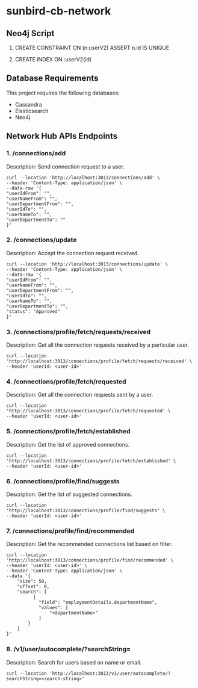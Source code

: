 # sunbird-cb-network

## Neo4j Script

1. CREATE CONSTRAINT ON  (n:userV2) ASSERT n.id IS UNIQUE

2. CREATE INDEX ON :userV2(id)

## Database Requirements
This project requires the following databases:
- Cassandra
- Elasticsearch
- Neo4j

## Network Hub APIs Endpoints

### 1. /connections/add
Description: Send connection request to a user.

```shell
curl --location 'http://localhost:3013/connections/add' \
--header 'Content-Type: application/json' \
--data-raw '{
"userIdFrom": "",
"userNameFrom": "",
"userDepartmentFrom": "",
"userIdTo": "",
"userNameTo": "",
"userDepartmentTo": ""
}'
```
### 2. /connections/update
Description: Accept the connection request received.

```shell
curl --location 'http://localhost:3013/connections/update' \
--header 'Content-Type: application/json' \
--data-raw '{
"userIdFrom": "",
"userNameFrom": "",
"userDepartmentFrom": "",
"userIdTo": "",
"userNameTo": "",
"userDepartmentTo": "",
"status": "Approved"
}'
```
### 3. /connections/profile/fetch/requests/received
Description: Get all the connection requests received by a particular user.

```shell
curl --location 'http://localhost:3013/connections/profile/fetch/requests/received' \
--header 'userId: <user-id>'
```
### 4. /connections/profile/fetch/requested
Description: Get all the connection requests sent by a user.

```shell
curl --location 'http://localhost:3013/connections/profile/fetch/requested' \
--header 'userId: <user-id>'
```
### 5. /connections/profile/fetch/established
Description: Get the list of approved connections.

```shell
curl --location 'http://localhost:3013/connections/profile/fetch/established' \
--header 'userId: <user-id>'
```
### 6. /connections/profile/find/suggests
Description: Get the list of suggested connections.

```shell
curl --location 'http://localhost:3013/connections/profile/find/suggests' \
--header 'userId: <user-id>'
```

### 7. /connections/profile/find/recommended
Description: Get the recommended connections list based on filter.

```shell
curl --location 'http://localhost:3013/connections/profile/find/recommended' \
--header 'userId: <user-id>' \
--header 'Content-Type: application/json' \
--data '{
    "size": 50,
    "offset": 0,
    "search": [
          {
            "field": "employmentDetails.departmentName",
            "values": [
                "<departmentName>"
            ]
        }
    ]
}'
```
### 8. /v1/user/autocomplete/?searchString=<name or email>
Description: Search for users based on name or email.

```shell
curl --location 'http://localhost:3013/v1/user/autocomplete/?searchString=<search-string>'
```